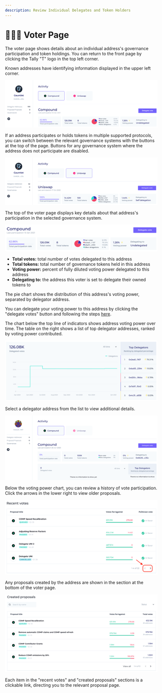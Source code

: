 ```yaml
---
description: Review Individual Delegates and Token Holders
---
```


# 🙋🏽‍♀️ Voter Page

The voter page shows details about an individual address's governance participation and token holdings. You can return to the front page by clicking the Tally "T" logo in the top left corner.

Known addresses have identifying information displayed in the upper left corner.

![](<../../.gitbook/assets/image (30).png>)

If an address participates or holds tokens in multiple supported protocols, you can switch between the relevant governance systems with the buttons at the top of the page. Buttons for any governance system where the address does not participate are disabled.

![](<../../.gitbook/assets/image (28).png>)

The top of the voter page displays key details about that address's participation in the selected governance system.&#x20;

![](<../../.gitbook/assets/image (32).png>)

* **Total votes:** total number of votes delegated to this address
* **Total tokens:** total number of governance tokens held in this address
* **Voting power:** percent of fully diluted voting power delegated to this address
* **Delegating to:** the address this voter is set to delegate their owned tokens to

The pie chart shows the distribution of this address's voting power, separated by delegator address.&#x20;

You can delegate your voting power to this address by clicking the "delegate votes" button and following the steps [here](../voting-and-delegation/delegate-votes.md#delegate-votes-to-another-address).

The chart below the top line of indicators shows address voting power over time. The table on the right shows a list of top delegator addresses, ranked by voting power contributed.

![](<../../.gitbook/assets/image (33).png>)

Select a delegator address from the list to view additional details.

![](<../../.gitbook/assets/image (34).png>)

Below the voting power chart, you can review a history of vote participation. Click the arrows in the lower right to view older proposals.

![](<../../.gitbook/assets/image (35).png>)

Any proposals created by the address are shown in the section at the bottom of the voter page.&#x20;

![](<../../.gitbook/assets/image (36).png>)

Each item in the "recent votes" and "created proposals" sections is a clickable link, directing you to the relevant proposal page.
